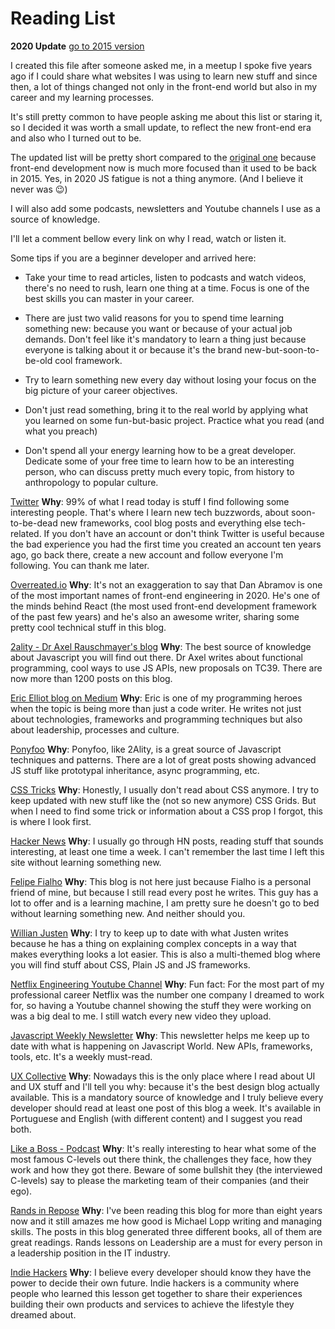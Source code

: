 # Reading List

**2020 Update** 
[go to 2015 version](old.md)

I created this file after someone asked me, in a meetup I spoke five years ago if I could share what websites I was using to learn new stuff and since then, a lot of things changed not only in the front-end world but also in my career and my learning processes. 

It's still pretty common to have people asking me about this list or staring it, so I decided it was worth a small update, to reflect the new front-end era and also who I turned out to be. 

The updated list will be pretty short compared to the [original one](old.md) because front-end development now is much more focused than it used to be back in 2015. Yes, in 2020 JS fatigue is not a thing anymore. (And I believe it never was :wink:)

I will also add some podcasts, newsletters and Youtube channels I use as a source of knowledge. 

I'll let a comment bellow every link on why I read, watch or listen it.

Some tips if you are a beginner developer and arrived here:

- Take your time to read articles, listen to podcasts and watch videos, there's no need to rush, learn one thing at a time. Focus is one of the best skills you can master in your career.

- There are just two valid reasons for you to spend time learning something new: because you want or because of your actual job demands. Don't feel like it's mandatory to learn a thing just because everyone is talking about it or because it's the brand new-but-soon-to-be-old cool framework.

- Try to learn something new every day without losing your focus on the big picture of your career objectives.

- Don't just read something, bring it to the real world by applying what you learned on some fun-but-basic project. Practice what you read (and what you preach)

- Don't spend all your energy learning how to be a great developer. Dedicate some of your free time to learn how to be an interesting person, who can discuss pretty much every topic, from history to anthropology to popular culture.  

[Twitter](https://twitter.com)
**Why**: 99% of what I read today is stuff I find following some interesting people. That's where I learn new tech buzzwords, about soon-to-be-dead new frameworks, cool blog posts and everything else tech-related. If you don't have an account or don't think Twitter is useful because the bad experience you had the first time you created an account ten years ago, go back there, create a new account and follow everyone I'm following. You can thank me later. 

[Overreated.io](https://overreacted.io/)
**Why**: It's not an exaggeration to say that Dan Abramov is one of the most important names of front-end engineering in 2020. He's one of the minds behind React (the most used front-end development framework of the past few years) and he's also an awesome writer, sharing some pretty cool technical stuff in this blog. 

[2ality - Dr Axel Rauschmayer's blog](https://2ality.com/)
**Why**: The best source of knowledge about Javascript you will find out there. Dr Axel writes about functional programming, cool ways to use JS APIs, new proposals on TC39. There are now more than 1200 posts on this blog.

[Eric Elliot blog on Medium](https://medium.com/@_ericelliott)
**Why**: Eric is one of my programming heroes when the topic is being more than just a code writer. He writes not just about technologies, frameworks and programming techniques but also about leadership, processes and culture. 

[Ponyfoo](https://ponyfoo.com/)
**Why**: Ponyfoo, like 2Ality, is a great source of Javascript techniques and patterns. There are a lot of great posts showing advanced JS stuff like prototypal inheritance, async programming, etc. 

[CSS Tricks](https://css-tricks.com/)
**Why**: Honestly, I usually don't read about CSS anymore. I try to keep updated with new stuff like the (not so new anymore) CSS Grids. But when I need to find some trick or information about a CSS prop I forgot, this is where I look first. 

[Hacker News](https://news.ycombinator.com/)
**Why**: I usually go through HN posts, reading stuff that sounds interesting, at least one time a week. I can't remember the last time I left this site without learning something new.

[Felipe Fialho](https://www.felipefialho.com/)
**Why**: This blog is not here just because Fialho is a personal friend of mine, but because I still read every post he writes. This guy has a lot to offer and is a learning machine, I am pretty sure he doesn't go to bed without learning something new. And neither should you. 

[Willian Justen](https://willianjusten.com.br/)
**Why**: I try to keep up to date with what Justen writes because he has a thing on explaining complex concepts in a way that makes everything looks a lot easier. This is also a multi-themed blog where you will find stuff about CSS, Plain JS and JS frameworks.

[Netflix Engineering Youtube Channel](https://www.youtube.com/channel/UCGGRRqAjPm6sL3-WGBDnKJA)
**Why**: Fun fact: For the most part of my professional career Netflix was the number one company I dreamed to work for, so having a Youtube channel showing the stuff they were working on was a big deal to me. I still watch every new video they upload. 

[Javascript Weekly Newsletter](https://javascriptweekly.com/)
**Why**: This newsletter helps me keep up to date with what is happening on Javascript World. New APIs, frameworks, tools, etc. It's a weekly must-read.  

[UX Collective](https://brasil.uxdesign.cc/)
**Why**: Nowadays this is the only place where I read about UI and UX stuff and I'll tell you why: because it's the best design blog actually available. This is a mandatory source of knowledge and I truly believe every developer should read at least one post of this blog a week. It's available in Portuguese and English (with different content) and I suggest you read both.

[Like a Boss - Podcast](https://www.likeaboss.com.br/)
**Why**: It's really interesting to hear what some of the most famous C-levels out there think, the challenges they face, how they work and how they got there. Beware of some bullshit they (the interviewed C-levels) say to please the marketing team of their companies (and their ego). 

[Rands in Repose](https://randsinrepose.com/)
**Why**: I've been reading this blog for more than eight years now and it still amazes me how good is Michael Lopp writing and managing skills. The posts in this blog generated three different books, all of them are great readings. Rands lessons on Leadership are a must for every person in a leadership position in the IT industry.

[Indie Hackers](https://www.indiehackers.com/)
**Why**: I believe every developer should know they have the power to decide their own future. Indie hackers is a community where people who learned this lesson get together to share their experiences building their own products and services to achieve the lifestyle they dreamed about. 